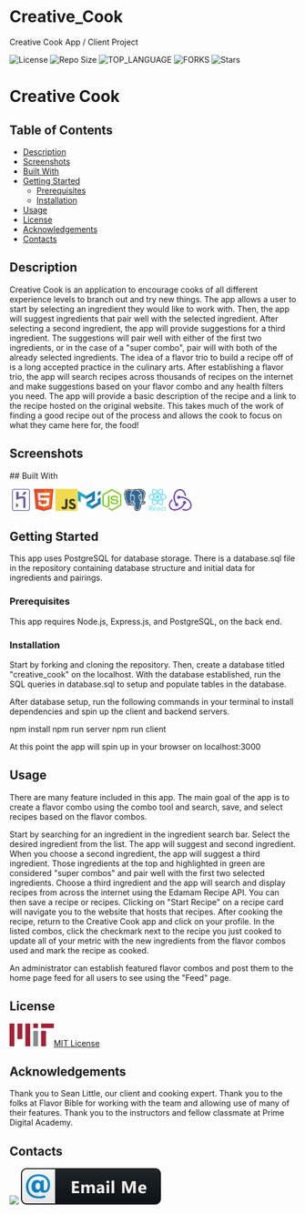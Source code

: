 # Creative_Cook
Creative Cook App / Client Project

![License](https://img.shields.io/github/license/johnturner4004/readme-generator.svg?style=for-the-badge) ![Repo Size](https://img.shields.io/github/languages/code-size/johnturner4004/readme-generator.svg?style=for-the-badge) ![TOP_LANGUAGE](https://img.shields.io/github/languages/top/johnturner4004/readme-generator.svg?style=for-the-badge) ![FORKS](https://img.shields.io/github/forks/johnturner4004/readme-generator.svg?style=for-the-badge&social) ![Stars](https://img.shields.io/github/stars/johnturner4004/readme-generator.svg?style=for-the-badge)
    
# Creative Cook

## Table of Contents

- [Description](#description)
- [Screenshots](#screenshots)
- [Built With](#built-with)
- [Getting Started](#getting-started)
  - [Prerequisites](#prerequisites)
  - [Installation](#installation)
- [Usage](#usage)
- [License](#license)
- [Acknowledgements](#acknowledgements)
- [Contacts](#contacts)

## Description

Creative Cook is an application to encourage cooks of all different experience levels to branch out and try new things.  The app allows a user to start by selecting an ingredient they would like to work with.  Then, the app will suggest ingredients that pair well with the selected ingredient.  After selecting a second ingredient, the app will provide suggestions for a third ingredient.  The suggestions will pair well with either of the first two ingredients, or in the case of a "super combo", pair will with both of the already selected ingredients.  The idea of a flavor trio to build a recipe off of is a long accepted practice in the culinary arts.  After establishing a flavor trio, the app will search recipes across thousands of recipes on the internet and make suggestions based on your flavor combo and any health filters you need.  The app will provide a basic description of the recipe and a link to the recipe hosted on the original website.  This takes much of the work of finding a good recipe out of the process and allows the cook to focus on what they came here for, the food!

## Screenshots

<img src="" />## Built With

<a href="https://www.heroku.com/"><img src="https://raw.githubusercontent.com/devicons/devicon/master/icons/heroku/heroku-original.svg" height="40px" width="40px" /></a><a href="https://developer.mozilla.org/en-US/docs/Web/HTML"><img src="https://raw.githubusercontent.com/devicons/devicon/master/icons/html5/html5-original.svg" height="40px" width="40px" /></a><a href="https://developer.mozilla.org/en-US/docs/Web/JavaScript"><img src="https://raw.githubusercontent.com/devicons/devicon/master/icons/javascript/javascript-original.svg" height="40px" width="40px" /></a><a href="https://material-ui.com/"><img src="https://raw.githubusercontent.com/devicons/devicon/master/icons/materialui/materialui-original.svg" height="40px" width="40px" /></a><a href="https://nodejs.org/en/"><img src="https://raw.githubusercontent.com/devicons/devicon/master/icons/nodejs/nodejs-original.svg" height="40px" width="40px" /></a><a href="https://www.postgresql.org/"><img src="https://raw.githubusercontent.com/devicons/devicon/master/icons/postgresql/postgresql-original.svg" height="40px" width="40px" /></a><a href="https://reactjs.org/"><img src="https://raw.githubusercontent.com/devicons/devicon/master/icons/react/react-original-wordmark.svg" height="40px" width="40px" /></a><a href="https://redux.js.org/"><img src="https://raw.githubusercontent.com/devicons/devicon/master/icons/redux/redux-original.svg" height="40px" width="40px" /></a>

## Getting Started

This app uses PostgreSQL for database storage.  There is a database.sql file in the repository containing database structure and initial data for ingredients and pairings.  

### Prerequisites

This app requires Node.js, Express.js, and PostgreSQL, on the back end.  

### Installation

Start by forking and cloning the repository.  Then, create a database titled "creative_cook" on the localhost.  With the database established, run the SQL queries in database.sql to setup and populate tables in the database.  

After database setup, run the following commands in your terminal to install dependencies and spin up the client and backend servers.

npm install
npm run server
npm run client

At this point the app will spin up in your browser on localhost:3000

## Usage

There are many feature included in this app.  The main goal of the app is to create a flavor combo using the combo tool and search, save, and select recipes based on the flavor combos.

Start by searching for an ingredient in the ingredient search bar.  Select the desired ingredient from the list.  The app will suggest and second ingredient.  When you choose a second ingredient, the app will suggest a third ingredient.  Those ingredients at the top and highlighted in green are considered "super combos" and pair well with the first two selected ingredients.  Choose a third ingredient and the app will search and display recipes from across the internet using the Edamam Recipe API.  You can then save a recipe or recipes.  Clicking on "Start Recipe" on a recipe card will navigate you to the website that hosts that recipes.  After cooking the recipe, return to the Creative Cook app and click on your profile.  In the listed combos, click the checkmark next to the recipe you just cooked to update all of your metric with the new ingredients from the flavor combos used and mark the recipe as cooked. 

An administrator can establish featured flavor combos and post them to the home page feed for all users to see using the "Feed" page.


## License

<a href="https://choosealicense.com/licenses/mit/"><img src="https://raw.githubusercontent.com/johnturner4004/readme-generator/master/src/components/assets/images/mit.svg" height=40 />MIT License</a>

## Acknowledgements

Thank you to Sean Little, our client and cooking expert.  Thank you to the folks at Flavor Bible for working with the team and allowing use of many of their features.  Thank you to the instructors and fellow classmate at Prime Digital Academy.  

## Contacts

<a href="https://www.linkedin.com/in/"><img src="https://img.shields.io/badge/LinkedIn-0077B5?style=for-the-badge&logo=linkedin&logoColor=white" /></a>  <a href="mailto:"><img src=https://raw.githubusercontent.com/johnturner4004/readme-generator/master/src/components/assets/images/email_me_button_icon_151852.svg /></a>
